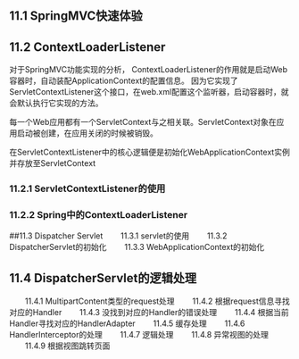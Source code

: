 ## 11.1 SpringMVC快速体验

## 11.2 ContextLoaderListener
对于SpringMVC功能实现的分析，
  ContextLoaderListener的作用就是启动Web容器时，自动装配ApplicationContext的配置信息。
  因为它实现了ServletContextListener这个接口，在web.xml配置这个监听器，启动容器时，就会默认执行它实现的方法。

  每一个Web应用都有一个ServletContext与之相关联。ServletContext对象在应用启动被创建，在应用关闭的时候被销毁。

  在ServletContextListener中的核心逻辑便是初始化WebApplicationContext实例并存放至ServletContext

### 11.2.1 ServletContextListener的使用

### 11.2.2 Spring中的ContextLoaderListener

##11.3 Dispatcher Servlet
　　11.3.1 servlet的使用
　　11.3.2 DispatcherServlet的初始化
　　11.3.3 WebApplicationContext的初始化

## 11.4 DispatcherServlet的逻辑处理
　　11.4.1 MultipartContent类型的request处理
　　11.4.2 根据request信息寻找对应的Handler
　　11.4.3 没找到对应的Handler的错误处理
　　11.4.4 根据当前Handler寻找对应的HandlerAdapter
　　11.4.5 缓存处理
　　11.4.6 HandlerInterceptor的处理
　　11.4.7 逻辑处理
　　11.4.8 异常视图的处理
　　11.4.9 根据视图跳转页面
